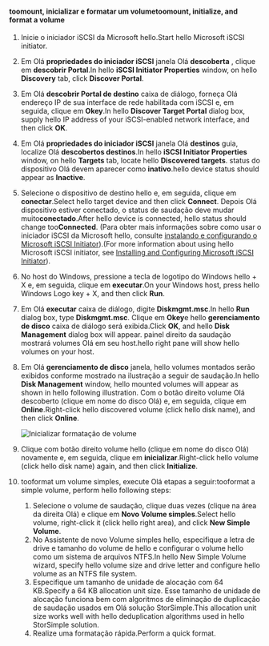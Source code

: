<!--author=SharS last changed: 9/17/15-->

#### <a name="toomount-initialize-and-format-a-volume"></a><span data-ttu-id="9c454-101">toomount, inicializar e formatar um volume</span><span class="sxs-lookup"><span data-stu-id="9c454-101">toomount, initialize, and format a volume</span></span>
1. <span data-ttu-id="9c454-102">Inicie o iniciador iSCSI da Microsoft hello.</span><span class="sxs-lookup"><span data-stu-id="9c454-102">Start hello Microsoft iSCSI initiator.</span></span>
2. <span data-ttu-id="9c454-103">Em Olá **propriedades do iniciador iSCSI** janela Olá **descoberta** , clique em **descobrir Portal**.</span><span class="sxs-lookup"><span data-stu-id="9c454-103">In hello **iSCSI Initiator Properties** window, on hello **Discovery** tab, click **Discover Portal**.</span></span>
3. <span data-ttu-id="9c454-104">Em Olá **descobrir Portal de destino** caixa de diálogo, forneça Olá endereço IP de sua interface de rede habilitada com iSCSI e, em seguida, clique em **Okey**.</span><span class="sxs-lookup"><span data-stu-id="9c454-104">In hello **Discover Target Portal** dialog box, supply hello IP address of your iSCSI-enabled network interface, and then click **OK**.</span></span> 
4. <span data-ttu-id="9c454-105">Em Olá **propriedades do iniciador iSCSI** janela Olá **destinos** guia, localize Olá **descobertos destinos**.</span><span class="sxs-lookup"><span data-stu-id="9c454-105">In hello **iSCSI Initiator Properties** window, on hello **Targets** tab, locate hello **Discovered targets**.</span></span> <span data-ttu-id="9c454-106">status do dispositivo Olá devem aparecer como **inativo**.</span><span class="sxs-lookup"><span data-stu-id="9c454-106">hello device status should appear as **Inactive**.</span></span>
5. <span data-ttu-id="9c454-107">Selecione o dispositivo de destino hello e, em seguida, clique em **conectar**.</span><span class="sxs-lookup"><span data-stu-id="9c454-107">Select hello target device and then click **Connect**.</span></span> <span data-ttu-id="9c454-108">Depois Olá dispositivo estiver conectado, o status de saudação deve mudar muito**conectado**.</span><span class="sxs-lookup"><span data-stu-id="9c454-108">After hello device is connected, hello status should change too**Connected**.</span></span> <span data-ttu-id="9c454-109">(Para obter mais informações sobre como usar o iniciador iSCSI da Microsoft hello, consulte [instalando e configurando o Microsoft iSCSI Initiator][1]).</span><span class="sxs-lookup"><span data-stu-id="9c454-109">(For more information about using hello Microsoft iSCSI initiator, see [Installing and Configuring Microsoft iSCSI Initiator][1]).</span></span>
6. <span data-ttu-id="9c454-110">No host do Windows, pressione a tecla de logotipo do Windows hello + X e, em seguida, clique em **executar**.</span><span class="sxs-lookup"><span data-stu-id="9c454-110">On your Windows host, press hello Windows Logo key + X, and then click **Run**.</span></span> 
7. <span data-ttu-id="9c454-111">Em Olá **executar** caixa de diálogo, digite **Diskmgmt.msc**.</span><span class="sxs-lookup"><span data-stu-id="9c454-111">In hello **Run** dialog box, type **Diskmgmt.msc**.</span></span> <span data-ttu-id="9c454-112">Clique em **Okey**e hello **gerenciamento de disco** caixa de diálogo será exibida.</span><span class="sxs-lookup"><span data-stu-id="9c454-112">Click **OK**, and hello **Disk Management** dialog box will appear.</span></span> <span data-ttu-id="9c454-113">painel direito da saudação mostrará volumes Olá em seu host.</span><span class="sxs-lookup"><span data-stu-id="9c454-113">hello right pane will show hello volumes on your host.</span></span>
8. <span data-ttu-id="9c454-114">Em Olá **gerenciamento de disco** janela, hello volumes montados serão exibidos conforme mostrado na ilustração a seguir de saudação.</span><span class="sxs-lookup"><span data-stu-id="9c454-114">In hello **Disk Management** window, hello mounted volumes will appear as shown in hello following illustration.</span></span> <span data-ttu-id="9c454-115">Com o botão direito volume Olá descoberto (clique em nome do disco Olá) e, em seguida, clique em **Online**.</span><span class="sxs-lookup"><span data-stu-id="9c454-115">Right-click hello discovered volume (click hello disk name), and then click **Online**.</span></span>
   
     ![Inicializar formatação de volume](./media/storsimple-8000-mount-initialize-format-volume/step7initializeformatvolume.png) 
9. <span data-ttu-id="9c454-117">Clique com botão direito volume hello (clique em nome do disco Olá) novamente e, em seguida, clique em **inicializar**.</span><span class="sxs-lookup"><span data-stu-id="9c454-117">Right-click hello volume (click hello disk name) again, and then click **Initialize**.</span></span>
10. <span data-ttu-id="9c454-118">tooformat um volume simples, execute Olá etapas a seguir:</span><span class="sxs-lookup"><span data-stu-id="9c454-118">tooformat a simple volume, perform hello following steps:</span></span>
    
    1. <span data-ttu-id="9c454-119">Selecione o volume de saudação, clique duas vezes (clique na área da direita Olá) e clique em **Novo Volume simples**.</span><span class="sxs-lookup"><span data-stu-id="9c454-119">Select hello volume, right-click it (click hello right area), and click **New Simple Volume**.</span></span>
    2. <span data-ttu-id="9c454-120">No Assistente de novo Volume simples hello, especifique a letra de drive e tamanho do volume de hello e configurar o volume hello como um sistema de arquivos NTFS.</span><span class="sxs-lookup"><span data-stu-id="9c454-120">In hello New Simple Volume wizard, specify hello volume size and drive letter and configure hello volume as an NTFS file system.</span></span>
    3. <span data-ttu-id="9c454-121">Especifique um tamanho de unidade de alocação com 64 KB.</span><span class="sxs-lookup"><span data-stu-id="9c454-121">Specify a 64 KB allocation unit size.</span></span> <span data-ttu-id="9c454-122">Esse tamanho de unidade de alocação funciona bem com algoritmos de eliminação de duplicação de saudação usados em Olá solução StorSimple.</span><span class="sxs-lookup"><span data-stu-id="9c454-122">This allocation unit size works well with hello deduplication algorithms used in hello StorSimple solution.</span></span>
    4. <span data-ttu-id="9c454-123">Realize uma formatação rápida.</span><span class="sxs-lookup"><span data-stu-id="9c454-123">Perform a quick format.</span></span>

<!--Link references-->
[1]: https://technet.microsoft.com/library/ee338480(WS.10).aspx
